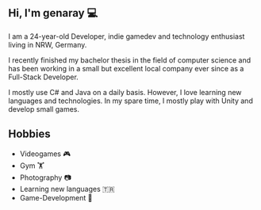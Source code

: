 ## Hi, I'm genaray 💻
I am a 24-year-old Developer, indie gamedev and technology enthusiast living in NRW, Germany.

I recently finished my bachelor thesis in the field of computer science and has been working in a small but excellent local company ever since as a Full-Stack Developer. 

I mostly use C# and Java on a daily basis. However, I love learning new languages and technologies. 
In my spare time, I mostly play with Unity and develop small games. 

## Hobbies
- Videogames 🎮
- Gym 🏋️
- Photography 📷
- Learning new languages 🇹🇷 
- Game-Development 🤖

